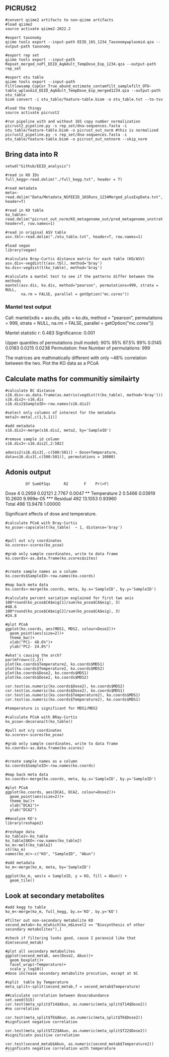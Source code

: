 ## PICRUSt2

```
#convert qiime2 artifacts to non-qiime artifacts
#load qiime2
source activate qiime2-2022.2

#export taxonomy
qiime tools export --input-path EEID_16S_1234_Taxonomywplasmid.qza --output-path taxonomy

#export rep set
qiime tools export --input-path Repset_merged_noPl_EEID_AqAdult_TempDose_Exp_1234.qza --output-path rep_set

#export otu table
qiime tools export --input-path Filtlowsamp_CopCor_True_abund_estimate_contamfilt_samplefilt_OTU-table_wplasmid_EEID_AqAdult_TempDose_Exp_merged1234.qza --output-path otu_table
biom convert -i otu_table/feature-table.biom -o otu_table.txt --to-tsv

#load the thingy
source activate picrust2

#run pipeline with and without 16S copy number normalization
picrust2_pipeline.py -s rep_set/dna-sequences.fasta -i otu_table/feature-table.biom -o picrust_out_norm #this is normalized
picrust2_pipeline.py -s rep_set/dna-sequences.fasta -i otu_table/feature-table.biom -o picrust_out_notnorm --skip_norm
```

## Bring data into R
```
setwd("Github/EEID_analysis")

#read in KO IDs
full_kegg<-read.delim("./full_kegg.txt", header = T)

#read metadata
meta<-read.delim("Data/Metadata_NSFEEID_16SRuns_1234Merged_plusExpData.txt", header=T)

#read in KO table
ko_table<-read.delim("picrust_out_norm/KO_metagenome_out/pred_metagenome_unstrat.tsv", header=T, row.names=1)

#read in original ASV table
asv.tbl<-read.delim("./otu_table.txt", header=T, row.names=1)

#load vegan
library(vegan)

#calculate Bray-Curtis distance matrix for each table (KO/ASV)
asv.dis<-vegdist(t(asv.tbl), method='bray')
ko.dis<-vegdist(t(ko_table), method='bray')

#calculate a mantel test to see if the patterns differ between the methods
mantel(asv.dis, ko.dis, method="pearson", permutations=999, strata = NULL,
       na.rm = FALSE, parallel = getOption("mc.cores"))
```
### Mantel test output
Call:
  mantel(xdis = asv.dis, ydis = ko.dis, method = "pearson", permutations = 999,      strata = NULL, na.rm = FALSE, parallel = getOption("mc.cores")) 

Mantel statistic r: 0.483 
Significance: 0.001 

Upper quantiles of permutations (null model):
  90%    95%  97.5%    99% 
  0.0145 0.0183 0.0215 0.0238 
Permutation: free
Number of permutations: 999

The matrices are mathmatically different with only ~48% correlation between the two. Plot the KO data as a PCoA

## Calculate maths for communitiy similairty 
```
#calculate BC distance
s16.dis<-as.data.frame(as.matrix(vegdist(t(ko_table), method='bray')))
s16.dis2<-s16.dis
s16.dis2$SampleID<-row.names(s16.dis2)

#select only columns of interest for the metadata
meta2<-meta[,c(1,5,11)]

#add metadata 
s16.dis2<-merge(s16.dis2, meta2, by='SampleID')

#remove sample id column
s16.dis3<-s16.dis2[,2:502]

adonis2(s16.dis3[,-c(500:501)] ~ Dose+Temperature, data=s16.dis3[,c(500:501)], permutations = 10000)
```
## Adonis output
             Df SumOfSqs      R2       F    Pr(>F)    
Dose          4   0.2959 0.02121  2.7767    0.0047 ** 
Temperature   2   0.5466 0.03919 10.2600 9.999e-05 ***
Residual    492  13.1053 0.93960                      
Total       498  13.9478 1.00000

Significant effects of dose and temperature.

```
#calculate PCoA with Bray-Curtis
ko_pcoa<-capscale(t(ko_table)  ~ 1, distance='bray')


#pull out x/y coordinates
ko.scores<-scores(ko_pcoa)

#grab only sample coordinates, write to data frame
ko.coords<-as.data.frame(ko.scores$sites)


#create sample names as a column
ko.coords$SampleID<-row.names(ko.coords)

#map back meta data
ko.coords<-merge(ko.coords, meta, by.x='SampleID', by.y='SampleID')

#calculate percent variation explained for first two axis
100*round(ko_pcoa$CA$eig[1]/sum(ko_pcoa$CA$eig), 3)
#48.6
100*round(ko_pcoa$CA$eig[2]/sum(ko_pcoa$CA$eig), 3)
#24.8

#plot PCoA
ggplot(ko.coords, aes(MDS1, MDS2, colour=Dose2))+
  geom_point(aes(size=2))+
  theme_bw()+
  xlab("PC1- 48.6%")+
  ylab("PC2- 24.8%")

#what's causing the arch?
par(mfrow=c(2,2))
plot(ko.coords$Temperature2, ko.coords$MDS1)
plot(ko.coords$Temperature2, ko.coords$MDS2)
plot(ko.coords$Dose2, ko.coords$MDS1)
plot(ko.coords$Dose2, ko.coords$MDS2)

cor.test(as.numeric(ko.coords$Dose2), ko.coords$MDS2)
cor.test(as.numeric(ko.coords$Dose2), ko.coords$MDS1)
cor.test(as.numeric(ko.coords$Temperature2), ko.coords$MDS1)
cor.test(as.numeric(ko.coords$Temperature2), ko.coords$MDS1)

#temperature is significant for MDS1/MDS2

#calculate PCoA with BRay-Curtis
ko_pcoa<-decorana(t(ko_table))

#pull out x/y coordinates
ko.scores<-scores(ko_pcoa)

#grab only sample coordinates, write to data frame
ko.coords<-as.data.frame(ko.scores)


#create sample names as a column
ko.coords$SampleID<-row.names(ko.coords)

#map back meta data
ko.coords<-merge(ko.coords, meta, by.x='SampleID', by.y='SampleID')

#plot PCoA
ggplot(ko.coords, aes(DCA1, DCA2, colour=Dose2))+
  geom_point(aes(size=2))+
  theme_bw()+
  xlab("DCA1")+
  ylab("DCA2")

##analyze KO's
library(reshape2)

#reshape data
ko_table2<-ko_table
ko_table2$KO<-row.names(ko_table2)
ko_m<-melt(ko_table2)
str(ko_m)
names(ko_m)<-c("KO", "SampleID", "Abun")

#add metadata
ko_m<-merge(ko_m, meta, by='SampleID')

ggplot(ko_m, aes(x = SampleID, y = KO, fill = Abun)) +
  geom_tile()
```

## Look at secondary metabolites
````
#add kegg to table
ko_m<-merge(ko_m, full_kegg, by.x='KO', by.y='KO')

#filter out non-secondary metabolite KO
second_metab<-ko_m[which(ko_m$Level2 == "Biosynthesis of other secondary metabolites"),]

#check if filtering looks good, cause I paranoid like that
dim(second_metab)

#plot all secondary metabolites
ggplot(second_metab, aes(Dose2, Abun))+
  geom_boxplot()+
  facet_wrap(~Temperature)+
  scale_y_log10() 
#dose increase secondary metabolite procution, except at 6C

#split  table by Temperature
meta_split<-split(second_metab,f = second_metab$Temperature)

##calculate correlation between dose/abundance
set.seed(515)
cor.test(meta_split$T14$Abun, as.numeric(meta_split$T14$Dose2))
#no correlation

cor.test(meta_split$T6$Abun, as.numeric(meta_split$T6$Dose2))
#signficant negative correlation

cor.test(meta_split$T22$Abun, as.numeric(meta_split$T22$Dose2))
#significatn positive correlation

cor.test(second_metab$Abun, as.numeric(second_metab$Temperature2))
#signficatn negative correlation with temperature
```
